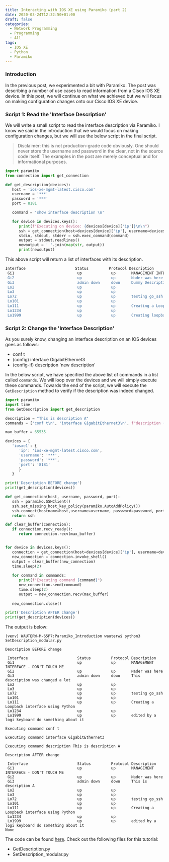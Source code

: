 ```yaml
---
title: Interacting with IOS XE using Paramiko (part 2)
date: 2020-03-24T12:32:50+01:00
draft: false
categories:
  - Network Programming
  - Programming
  - All
tags:
  - IOS XE
  - Python
  - Paramiko
---
```

### Introduction
In the previous post, we experimented a bit with Paramiko. The post was describing a number of use cases to read information from a Cisco IOS XE device. In this post, we will continue on what we achieved but we will focus on making configuration changes onto our Cisco IOS XE device.

### Script 1: Read the 'Interface Description'

We will write a small script to read the interface description via Paramiko. I know we said in the introduction that we would focus on making configuration changes, but we will use the below script in the final script.

>Disclaimer: this is not production-grade code obviously. One should never store the username and password in the clear, not in the source code itself. The examples in the post are merely conceptual and for informational purposes.

```python
import paramiko
from connection import get_connection

def get_description(devices):
   host = 'ios-xe-mgmt-latest.cisco.com'
   username = '***'
   password = '***'
   port = 8181

   command = 'show interface description \n'

   for device in devices.keys(): 
      print(f"Executing on device: {devices[device]['ip']}\n\n")
      ssh = get_connection(host=devices[device]['ip'], username=devices[device]['username'], password=devices[device]['password'], port=devices[device]['port'])
      stdin, stdout, stderr = ssh.exec_command(command)
      output = stdout.readlines()
      newoutput = ' '.join(map(str, output))
      print(newoutput)

```
This above script will return a list of interfaces with its description.

```bash
Interface                      Status         Protocol Description
 Gi1                            up             up       MANAGEMENT INTERFACE - DON'T TOUCH ME
 Gi2                            up             up       Nader was here
 Gi3                            admin down     down     Dummy Description
 Lo2                            up             up       
 Lo3                            up             up       
 Lo72                           up             up       testing go_ssh
 Lo101                          up             up       
 Lo111                          up             up       Creating a Loopback interface using Python
 Lo1234                         up             up       
 Lo1999                         up             up       Creating loopback
```

### Script 2: Change the 'Interface Description'
As you surely know, changing an interface description on an IOS devices goes as follows:
- conf t
- (config) interface GigabitEthernet3
- (config-if) description 'new description'

In the below script, we have specified the above list of commands in a list called `commands`. We will loop over the devices and we will simply execute these commands. Towards the end of the script, we will execute the `GetDescription` method to verify if the description was indeed changed.

```python
import paramiko
import time
from GetDescription import get_description

description = "This is description A"
commands = ['conf t\n', 'interface GigabitEthernet3\n', f"description {description}\n"]

max_buffer = 65535

devices = {
   'iosxe1': {
      'ip': 'ios-xe-mgmt-latest.cisco.com',
      'username': '***',
      'password': '***',
      'port': '8181'
      }
   }

print('Description BEFORE change')
print(get_description(devices))

def get_connection(host, username, password, port):
   ssh = paramiko.SSHClient()
   ssh.set_missing_host_key_policy(paramiko.AutoAddPolicy())
   ssh.connect(hostname=host,username=username, password=password, port=port, look_for_keys=False, allow_agent=False)
   return ssh

def clear_buffer(connection):
   if connection.recv_ready():
      return connection.recv(max_buffer)


for device in devices.keys(): 
   connection = get_connection(host=devices[device]['ip'], username=devices[device]['username'], password=devices[device]['password'], port=devices[device]['port'])
   new_connection = connection.invoke_shell()
   output = clear_buffer(new_connection)
   time.sleep(2)
    
   for command in commands:
      print(f"Executing command {command}")
      new_connection.send(command)
      time.sleep(2)
      output = new_connection.recv(max_buffer)
    
   new_connection.close()

print('Description AFTER change')
print(get_description(devices))
```
The output is below:
```
(venv) WAUTERW-M-65P7:Paramiko_Introduction wauterw$ python3 SetDescription_modular.py 

Description BEFORE change

 Interface                      Status         Protocol Description
 Gi1                            up             up       MANAGEMENT INTERFACE - DON'T TOUCH ME
 Gi2                            up             up       Nader was here
 Gi3                            admin down     down     This description was changed a lot
 Lo2                            up             up       
 Lo3                            up             up       
 Lo72                           up             up       testing go_ssh
 Lo101                          up             up       
 Lo111                          up             up       Creating a Loopback interface using Python
 Lo1234                         up             up       
 Lo1999                         up             up       edited by a logi keyboard do something about it

Executing command conf t

Executing command interface GigabitEthernet3

Executing command description This is description A

Description AFTER change
 
 Interface                      Status         Protocol Description
 Gi1                            up             up       MANAGEMENT INTERFACE - DON'T TOUCH ME
 Gi2                            up             up       Nader was here
 Gi3                            admin down     down     This is description A
 Lo2                            up             up       
 Lo3                            up             up       
 Lo72                           up             up       testing go_ssh
 Lo101                          up             up       
 Lo111                          up             up       Creating a Loopback interface using Python
 Lo1234                         up             up       
 Lo1999                         up             up       edited by a logi keyboard do something about it
None
```
 
The code can be found [here](https://github.com/wiwa1978/blog-hugo-netlify-code/tree/master/Paramiko_Introduction). Check out the following files for this tutorial:
- GetDescription.py
- SetDescription_modular.py


